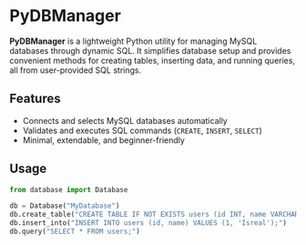 # PyDBManager

**PyDBManager** is a lightweight Python utility for managing MySQL databases through dynamic SQL. It simplifies database setup and provides convenient methods for creating tables, inserting data, and running queries, all from user-provided SQL strings.

## Features
- Connects and selects MySQL databases automatically
- Validates and executes SQL commands (`CREATE`, `INSERT`, `SELECT`)
- Minimal, extendable, and beginner-friendly

## Usage
```python
from database import Database

db = Database("MyDatabase")
db.create_table("CREATE TABLE IF NOT EXISTS users (id INT, name VARCHAR(100));")
db.insert_into("INSERT INTO users (id, name) VALUES (1, 'Isreal');")
db.query("SELECT * FROM users;")
